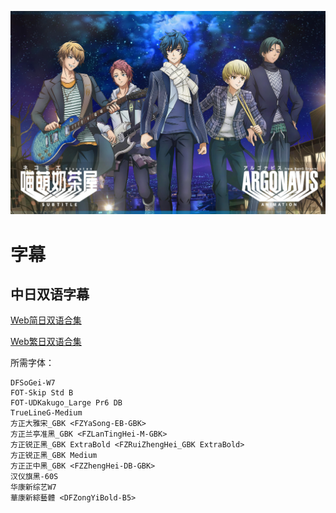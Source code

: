 ![](poster.png)

# 字幕

## 中日双语字幕

[Web简日双语合集](https://github.com/Nekomoekissaten-SUB/Nekomoekissaten-poi-Subs/raw/master/argo-bdp/argo-bdp_Web_JPSC.7z)

[Web繁日双语合集](https://github.com/Nekomoekissaten-SUB/Nekomoekissaten-poi-Subs/raw/master/argo-bdp/argo-bdp_Web_JPTC.7z)

所需字体：
```
DFSoGei-W7
FOT-Skip Std B
FOT-UDKakugo_Large Pr6 DB
TrueLineG-Medium
方正大雅宋_GBK <FZYaSong-EB-GBK>
方正兰亭准黑_GBK <FZLanTingHei-M-GBK>
方正锐正黑_GBK ExtraBold <FZRuiZhengHei_GBK ExtraBold>
方正锐正黑_GBK Medium
方正正中黑_GBK <FZZhengHei-DB-GBK>
汉仪旗黑-60S
华康新综艺W7
華康新綜藝體 <DFZongYiBold-B5>
```
